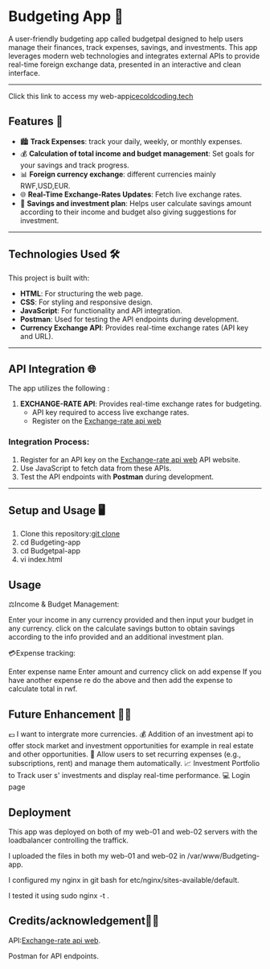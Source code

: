 # Budgeting App 💸

A user-friendly budgeting app called budgetpal designed to help users manage their finances, track expenses, savings, and investments. This app leverages modern web technologies and integrates external APIs to provide real-time foreign exchange data,  presented in an interactive and clean interface.

---
Click this link to access my web-app[icecoldcoding.tech](https://icecoldcoding.tech)
## Features 🚀
- 🏙️ **Track Expenses**: track your daily, weekly, or monthly expenses.
- 💰 **Calculation of total income and budget management**: Set goals for your savings and track progress.
- 📊 **Foreign currency exchange**: different currencies mainly RWF,USD,EUR.
- 🌐 **Real-Time Exchange-Rates Updates**: Fetch live exchange rates.
- 🔄 **Savings and investment plan**: Helps user calculate savings amount according to their income and budget also giving suggestions for investment.
  
---

## Technologies Used 🛠️
This project is built with:
- **HTML**: For structuring the web page.
- **CSS**: For styling and responsive design.
- **JavaScript**: For functionality and API integration.
- **Postman**: Used for testing the API endpoints during development.
- **Currency Exchange API**: Provides real-time exchange rates (API key and URL).

---

## API Integration 🌐
The app utilizes the following :
1. **EXCHANGE-RATE API**: Provides real-time exchange rates for budgeting.
   - API key required to access live exchange rates.
   - Register on the [Exchange-rate api web](https://www.exchangerate-api.com/)

### Integration Process:
1. Register for an API key on the [Exchange-rate api web](https://www.exchangerate-api.com/) API website.
2. Use JavaScript to fetch data from these APIs.
3. Test the API endpoints with **Postman** during development.

---

## Setup and Usage 🖥️
1. Clone this repository:[git clone](https://github.com/PaulRwagasana/Budgeting-app/)
2. cd Budgeting-app
3. cd Budgetpal-app
4. vi index.html

## Usage
⚖️Income & Budget Management:

Enter your income in any currency provided and then input your budget in any currency.
click on the calculate savings button to obtain savings according to the info provided and an additional investment plan.

💳Expense tracking: 

Enter expense name
Enter amount and currency
click on add expense
If you have another expense re do the above and then add the expense to calculate total in rwf.

## Future Enhancement 🔭💡
💷 I want to intergrate more currencies.
💰 Addition of an investment api to offer stock market and investment opportunities for example in real estate and other opportunities.
🏦 Allow users to set recurring expenses (e.g., subscriptions, rent) and manage them automatically.
📈 Investment Portfolio to Track user s' investments and display real-time performance.
💻 Login page

## Deployment
This app was deployed on both of my web-01 and web-02 servers with the loadbalancer controlling the traffick.

I uploaded the files in both my web-01 and web-02 in /var/www/Budgeting-app.

I configured my nginx in git bash for etc/nginx/sites-available/default.

I tested it using sudo nginx -t .

## Credits/acknowledgement👊🏿

API:[Exchange-rate api web](https://www.exchangerate-api.com/).

Postman for API endpoints.
